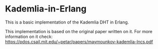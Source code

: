 # Kademlia-in-Erlang
This is a basic implementation of the Kademlia DHT in Erlang.

This implementation is based on the original paper written on it. For more information on it check: https://pdos.csail.mit.edu/~petar/papers/maymounkov-kademlia-lncs.pdf
